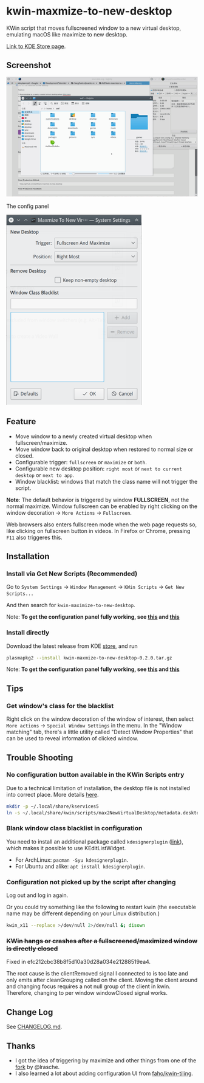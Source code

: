 # kwin-maxmize-to-new-desktop

KWin script that moves fullscreened window to a new virtual desktop, emulating macOS like maximize to new desktop.

[Link to KDE Store page][store].

## Screenshot

![Screenshot](doc/screenshot.gif)

The config panel

<img src="doc/config.png" width="356">

## Feature

* Move window to a newly created virtual desktop when fullscreen/maximize.
* Move window back to original desktop when restored to normal size or closed.
* Configurable trigger: `fullscreen` or `maximize` or `both`.
* Configurable new desktop position: `right most` or `next to current desktop` or `next to app`.
* Window blacklist: windows that match the class name will not trigger the script.

__Note__:
The default behavior is triggered by window **FULLSCREEN**, not the normal maximize. Window fullscreen can be enabled by right clicking on the window decoration -> `More Actions` -> `Fullscreen`.

Web browsers also enters fullscreen mode when the web page requests so, like clicking on fullscreen button in videos. In Firefox or Chrome, pressing `F11` also triggeres this.

## Installation

### Install via Get New Scripts (Recommended)

Go to `System Settings` -> `Window Management` -> `KWin Scripts` -> `Get New Scripts...`

And then search for `kwin-maximize-to-new-desktop`.

Note: __To get the configuration panel fully working, see [this](#no-configuration-button-available-in-the-kwin-scripts-entry)
and [this](#blank-window-class-blacklist-in-configuration)__

### Install directly

Download the latest release from KDE [store][store], and run

```bash
plasmapkg2 --install kwin-maxmize-to-new-desktop-0.2.0.tar.gz
```

Note: __To get the configuration panel fully working, see [this](#no-configuration-button-available-in-the-kwin-scripts-entry)
and [this](#window-class-blacklist-in-configuration-is-blank)__

## Tips

### Get window's class for the blacklist

Right click on the window decoration of the window of interest, then select
`More actions` -> `Special Window Settings` in the menu. In the "Window matching"
tab, there's a little utility called "Detect Window Properties" that can be used to reveal information of clicked window.

## Trouble Shooting

### No configuration button available in the KWin Scripts entry

Due to a technical limitation of installation, the desktop file is not installed into correct place. More details [here](https://github.com/faho/kwin-tiling/issues/79#issuecomment-311465357).

```bash
mkdir -p ~/.local/share/kservices5
ln -s ~/.local/share/kwin/scripts/max2NewVirtualDesktop/metadata.desktop ~/.local/share/kservices5/max2NewVirtualDesktop.desktop
```

### Blank window class blacklist in configuration

You need to install an additional package called `kdesignerplugin` ([link](https://github.com/KDE/kdesignerplugin)),
which makes it possible to use KEditListWidget.

* For ArchLinux: `pacman -Syu kdesignerplugin`.
* For Ubuntu and alike: `apt install kdesignerplugin`.

### Configuration not picked up by the script after changing

Log out and log in again.

Or you could try something like the following to restart kwin (the executable name may be different depending on your Linux distribution.)

```bash
kwin_x11 --replace >/dev/null 2>/dev/null &; disown
```

### ~~KWin hangs or crashes after a fullscreened/maximized window is directly closed~~

Fixed in efc212cbc38b8f5d10a30d28a034e21288519ea4.

The root cause is the clientRemoved signal I connected to is too late and only emits after
cleanGrouping called on the client. Moving the client around and changing focus requires a not null
group of the client in kwin. Therefore, changing to per window windowClosed signal works.

## Change Log

See [CHANGELOG.md](CHANGELOG.md).

## Thanks

* I got the idea of triggering by maximize and other things from one of the [fork](https://github.com/lrasche/kwin-maximize-to-new-desktop) by @lrasche.
* I also learned a lot about adding configuration UI from [faho/kwin-tiling](https://github.com/faho/kwin-tiling).

[store]: https://store.kde.org/p/1171196/
